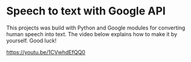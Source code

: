 # Speech to text with Google API
This projects was build with Python and Google modules for converting human speech into text. The video below explains how to make it by yourself. Good luck!

https://youtu.be/1CVwhdEfQQ0
